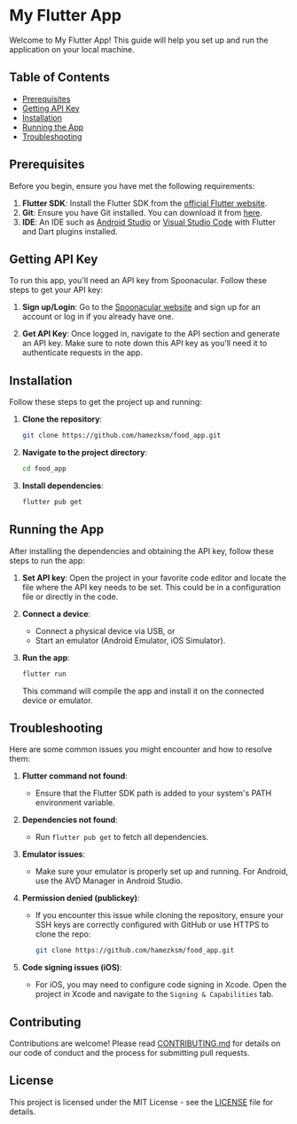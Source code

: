 # My Flutter App

Welcome to My Flutter App! This guide will help you set up and run the application on your local machine.

## Table of Contents

- [Prerequisites](#prerequisites)
- [Getting API Key](#getting-api-key)
- [Installation](#installation)
- [Running the App](#running-the-app)
- [Troubleshooting](#troubleshooting)

## Prerequisites

Before you begin, ensure you have met the following requirements:

1. **Flutter SDK**: Install the Flutter SDK from the [official Flutter website](https://flutter.dev/docs/get-started/install).
2. **Git**: Ensure you have Git installed. You can download it from [here](https://git-scm.com/downloads).
3. **IDE**: An IDE such as [Android Studio](https://developer.android.com/studio) or [Visual Studio Code](https://code.visualstudio.com/) with Flutter and Dart plugins installed.

## Getting API Key

To run this app, you'll need an API key from Spoonacular. Follow these steps to get your API key:

1. **Sign up/Login**: Go to the [Spoonacular website](https://spoonacular.com/food-api/) and sign up for an account or log in if you already have one.

2. **Get API Key**: Once logged in, navigate to the API section and generate an API key. Make sure to note down this API key as you'll need it to authenticate requests in the app.

## Installation

Follow these steps to get the project up and running:

1. **Clone the repository**:

    ```sh
    git clone https://github.com/hamezksm/food_app.git
    ```

2. **Navigate to the project directory**:

    ```sh
    cd food_app
    ```

3. **Install dependencies**:

    ```sh
    flutter pub get
    ```

## Running the App

After installing the dependencies and obtaining the API key, follow these steps to run the app:

1. **Set API key**: Open the project in your favorite code editor and locate the file where the API key needs to be set. This could be in a configuration file or directly in the code.

2. **Connect a device**:
    - Connect a physical device via USB, or
    - Start an emulator (Android Emulator, iOS Simulator).

3. **Run the app**:

    ```sh
    flutter run
    ```

    This command will compile the app and install it on the connected device or emulator.

## Troubleshooting

Here are some common issues you might encounter and how to resolve them:

1. **Flutter command not found**:
    - Ensure that the Flutter SDK path is added to your system's PATH environment variable.

2. **Dependencies not found**:
    - Run `flutter pub get` to fetch all dependencies.

3. **Emulator issues**:
    - Make sure your emulator is properly set up and running. For Android, use the AVD Manager in Android Studio.

4. **Permission denied (publickey)**:
    - If you encounter this issue while cloning the repository, ensure your SSH keys are correctly configured with GitHub or use HTTPS to clone the repo:

      ```sh
      git clone https://github.com/hamezksm/food_app.git
      ```

5. **Code signing issues (iOS)**:
    - For iOS, you may need to configure code signing in Xcode. Open the project in Xcode and navigate to the `Signing & Capabilities` tab.

## Contributing

Contributions are welcome! Please read [CONTRIBUTING.md](CONTRIBUTING.md) for details on our code of conduct and the process for submitting pull requests.

## License

This project is licensed under the MIT License - see the [LICENSE](LICENSE) file for details.
